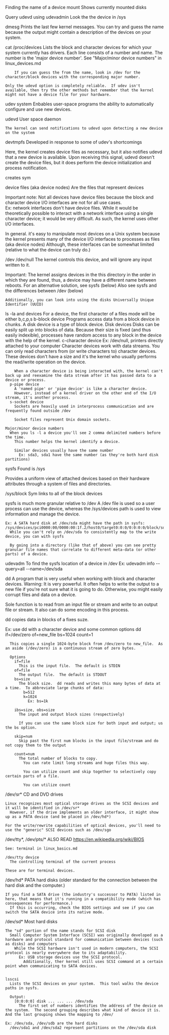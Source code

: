 Finding the name of a device
  mount
    Shows currently mounted disks

  Query udevd using udevadmin
  Look the the device in /sys

  dmesg
    Prints the last few kernel messages.  You can try and guess the name because the output might contain a description of the devices on your system.

  cat /proc/devices
    Lists the block and character devices for which your system currently has drivers.
      Each line consists of a number and name.  The number is the 'major device number'.
        See "Major/minor device numbers" in linux_devices.md

        If you can guess the from the name, look in /dev for the character/block devices with the corresponding major number.

    Only the udevd option is completely reliable.  If udev isn't available, then try the other methods but remember that the kernel might not have a device file for your hardware.




udev system
  Enbables user-space programs the ability to automatically configure and use new devices.

  udevd
    User space daemon

    The kernel can send notifications to udevd upon detecting a new device on the system


devtmpfs
  Developed in response to some of udev's shortcomings

  Here, the kernel creates device files as necessary, but it also notifies udevd that a new device is available.
    Upon receiving this signal, udevd doesn't create the device files, but it does perform the device initialization and process notification.

  creates sym





device files (aka device nodes)
  Are the files that represent devices

  Important note: Not all devices have device files because the block and character device I/O interfaces are not for all use cases.  
    Ex: network interfaces don't have device files.
      While it would be theoretically possible to interact with a network interface using a single character device; it would be very difficult.  As such, the kernel uses other I/O interfaces.

  In general. it's easy to manipulate most devices on a Unix system because the kernel presents many of the device I/O interfaces to processes as files (aka device nodes)
    Although, these interfaces can be somewhat limited (relative to what the device can truly do.)

/dev
  /dev/null
    The kernel controls this device, and will ignore any input written to it.

  Important: The kernel assigns devices in the this directory in the order in which they are found, thus, a device may have a different name between reboots.
    For an alternative solution, see sysfs (below) Also see sysfs and the differences between /dev (below)

    Additionally, you can look into using the disks Universally Unique Identifier (UUID)

  ls -la and devices
    For a device, the first character of a files mode will be either b,c,p,s
      b-block device
        Programs access data from a block device in chunks.  A disk device is a type of block device.
          Disk devices
            Disks can be easily split up into blocks of data.  Because their size is fixed (and thus easily indexible), processes have random access to any block in the device with the help of the kernel.
      c-character device 
        Ex: /dev/null, printers directly attached to your computer
        Character devices work with data streams.  You can only read characters from (or write characters to) character devices.  These devices don't have a size and it's the kernel who usually performs the read/write operation on the device.

        When a character device is being interacted with, the kernel can't back up and reexamine the data stream after it has passed data to a device or process.
      p-pipe device
        A 'named pipe' or 'pipe device' is like a character device.
        However, instead of a kernel driver on the other end of the I/O stream, it's another process.
      s-socket device
        Sockets are heavily used in interprocess communication and are frequently found outside /dev

        Socket files represent Unix domain sockets.

    Major/minor device numbers
      When you ls -l a device you'll see 2 comma delimited numbers before the time.
        This number helps the kernel identify a device.

        Similar devices usually have the same number
          Ex: sda3, sda1 have the same number (as they're both hard disk partitions)
sysfs
  Found is /sys

  Provides a uniform view of attached devices based on their hardware attributes through a system of files and directories.  

  /sys/block
    Sym links to all of the block devices

  sysfs is much more granular relative to /dev
    A /dev file is used so a user process can use the device, whereas the /sys/devices path is used to view information and manage the device.

    Ex: A SATA hard disk at /dev/sda might have the path in sysfs: /sys/devices/pci0000:00/0000:00:1f.2/host0/target0:0:0/0:0:0:0/block/sda
      While you can't rely on /dev/sda to consistently map to the write device, you can with sysfs

      By going into a directory (like that of above) you can see pretty granular file names that correlate to different meta-data (or other parts) of a device.

  udevadm
  To find the sysfs location of a device in /dev
    Ex: udevadm info --query=all --name=/dev/sda

dd
  A program that is very useful when working with block and character devices.
    Warning: It is very powerful.  It often helps to write the output to a new file if you're not sure what it is going to do.  Otherwise, you might easily corrupt files and data on a device.

  Sole function is to read from an input file or stream and write to an output file or stream.
    It also can do some encoding in this process.

  dd copies data in blocks of a fixes suze.

  Ex: use dd with a character device and some common options
    dd if=/dev/zero of=new_file bs=1024 count=1

      This copies a single 1024-byte block from /dev/zero to new_file.  As an aside (/dev/zero) is a continuous stream of zero bytes.

      Options
        if=file
          This is the input file.  The default is STDIN
        of=file
          The output file.  The default is STDOUT
        bs=size
          The block size.  dd reads and writes this many bytes of data at a time.  To abbreviate large chunks of data:
            b=512
            k=1024
              Ex: bs=1k

        ibs=size, obs=size
          The input and output block sizes (respectively)

          If you can use the same block size for both input and output; us the bs option.

        skip=num
          Skip past the first num blocks in the input file/stream and do not copy them to the output

        count=num
          The total number of blocks to copy.
            You can rate limit long streams and huge files this way.

            You can utilize count and skip together to selectively copy certain parts of a file.

            You can utilize count 

  /dev/sr*
    CD and DVD drives

    Linux recognizes most optical storage drives as the SCSI devices and it will be identified in /dev/sr*
      However, if the drive implements an older interface, it might show up as a PATA device (and be placed in /dev/hd*)

    For the write/rewrite capabilities of optical devices, you'll need to use the "generic" SCSI devices such as /dev/sgo

  /dev/tty*, /dev/pts/*
    ALSO READ https://en.wikipedia.org/wiki/BIOS

    See: terminal in linux_basics.md

    /dev/tty device
      The controlling terminal of the current process

    These are for terminal devices.


  /dev/hd*
    PATA hard disks (older standard for the connection between the hard disk and the computer.)


    If you find a SATA drive (the industry's successor to PATA) listed in here, that means that it's running in a compatibility mode (which has consequences for performance.)
      If this is occurring, check the BIOS settings and see if you can switch the SATA device into its native mode.





  

  /dev/sd*
    Most hard disks

    The "sd" portion of the name stands for SCSI disk
      Small Computer System Interface (SCSI) was originally developed as a hardware and protocol standard for communication between devices (such as disks) and computers
        While the SCSI hardware isn't used in modern computers, the SCSI protocol is nearly everywhere due to its adaptability.  
          Ex: USB storage devices use the SCSI protocol.
            Additionally, ther kernel still uses SCSI command at a certain point when communicating to SATA devices.


    lsscsi
      Lists the SCSI devices on your system.  This tool walks the device paths in sysfs.

      Output:
        [0:0:0:0] disk ... ... ... /dev/sda
          The first set of numbers identifies the address of the device on the system.  The second grouping describes what kind of device it is.  And the last grouping shows the mapping to /dev/

    Ex: /dev/sda, /dev/sdb are the hard disks
      /dev/sda1 and /dev/sda2 represent partitions on the /dev/sda disk





